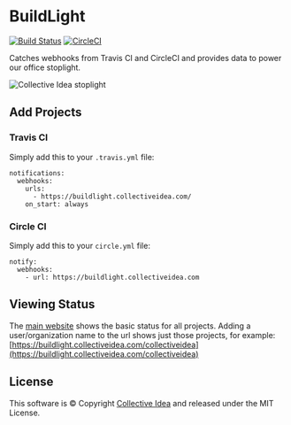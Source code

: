 # BuildLight

[![Build Status](https://travis-ci.org/collectiveidea/buildlight.svg?branch=master)](https://travis-ci.org/collectiveidea/buildlight) [![CircleCI](https://circleci.com/gh/collectiveidea/buildlight.svg?style=shield)](https://circleci.com/gh/collectiveidea/buildlight)

Catches webhooks from Travis CI and CircleCI and provides data to power our office stoplight.

![Collective Idea stoplight](https://buildlight.collectiveidea.com/collectiveidea.gif)

## Add Projects

### Travis CI

Simply add this to your `.travis.yml` file:

```
notifications:
  webhooks:
    urls:
      - https://buildlight.collectiveidea.com/
    on_start: always
```

### Circle CI

Simply add this to your `circle.yml` file:

```
notify:
  webhooks:
    - url: https://buildlight.collectiveidea.com
```

## Viewing Status

The [main website](https://buildlight.collectiveidea.com/) shows the basic status for all projects. Adding a user/organization name to the url shows just those projects, for example: [https://buildlight.collectiveidea.com/collectiveidea](https://buildlight.collectiveidea.com/collectiveidea)

## License

This software is © Copyright [Collective Idea](http://collectiveidea.com) and released under the MIT License.
